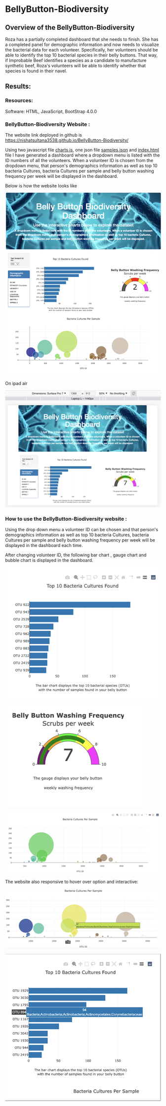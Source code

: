# BellyButton-Biodiversity


## Overview of the BellyButton-Biodiversity
Roza has a partially completed dashboard that she needs to finish. She has a completed panel for demographic information and now needs to visualize the bacterial data for each volunteer. Specifically, her volunteers should be able to identify the top 10 bacterial species in their belly buttons. That way, if Improbable Beef identifies a species as a candidate to manufacture synthetic beef, Roza's volunteers will be able to identify whether that species is found in their navel.



## Results: 

### Resources:

Software: HTML, JavaScript, BootStrap 4.0.0

### BellyButton-Biodiversity Website : 
The website link deployed in github is https://nishatsultana3538.github.io/BellyButton-Biodiversity/


Using two javascript file [charts.js](), one json file [samples.json]() and [index.html]() file I have generated a dashboard where a dropdown menu is listed  with the ID numbers of all the volunteers. When a volunteer ID is chosen from the dropdown menu, that person's demographics information as well as top 10 bacteria Cultures, bacteria Cultures per sample and belly button washing frequency per week will be displayed in the dashboard.

Below is how the website looks like

![BellyButton-Biodiversity](https://github.com/NishatSultana3538/BellyButton-Biodiversity/blob/main/image/website1.png)

On ipad air

![ipad_air](https://github.com/NishatSultana3538/BellyButton-Biodiversity/blob/main/image/mobileResponsive.png)



###  How to use the BellyButton-Biodiversity website :

Using the drop down menu a volunteer ID can be chosen and  that person's demographics information as well as top 10 bacteria Cultures, bacteria Cultures per sample and belly button washing frequency per week will be displayed in the dashboard each time.

After changing  volunteer ID, the following bar chart , gauge chart and bubble chart is displayed in the dashboard.


![Bar](https://github.com/NishatSultana3538/BellyButton-Biodiversity/blob/main/image/Bar.png)

![Gauge](https://github.com/NishatSultana3538/BellyButton-Biodiversity/blob/main/image/gauge%20.png)


![Bubble](https://github.com/NishatSultana3538/BellyButton-Biodiversity/blob/main/image/bubble.png)

The website also responsive to hover over option and interactive:

![Bubble_hover](https://github.com/NishatSultana3538/BellyButton-Biodiversity/blob/main/image/bubble_hover.png)


![Bar_hover](https://github.com/NishatSultana3538/BellyButton-Biodiversity/blob/main/image/bar_hover.png)













